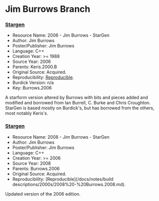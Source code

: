 # Jim Burrows Branch

### [Stargen](https://web.archive.org/web/20070221205935/http://home.comcast.net/~brons/NerdCorner/StarGen/StarGen.html)

- Resource Name: 2006 - Jim Burrows - StarGen
- Author: Jim Burrows
- Poster/Publisher: Jim Burrows
- Language: C++
- Creation Year: >= 1988
- Source Year: 2006
- Parents: Keris.2000.B
- Original Source: Acquired.
- Reproducibility: [Reproducible](/docs/notes/build%20descriptions/2000s/2006%20-%20Burrows.2006.md).
- Burdick Version: n/a
- Key: Burrows.2006

A starform version altered by Burrows with bits and pieces added and modified and borrowed from Ian Burrell, C. Burke and Chris Croughton. StarGen is based 
mostly on Burdick's, but has borrowed from the others, most notably Keris's.
                              
### [Stargen](http://www.eldacur.com/~brons/NerdCorner/StarGen/StarGen.html)

- Resource Name: 2008 - Jim Burrows - StarGen
- Author: Jim Burrows
- Poster/Publisher: Jim Burrows
- Language: C++
- Creation Year: >= 2006
- Source Year: 2008
- Parents: Burrows.2006
- Original Source: Acquired.
- Reproducibility: [Reproducible](/docs/notes/build descriptions/2000s/2008%20-%20Burrows.2008.md).

Updated version of the 2006 edition.


